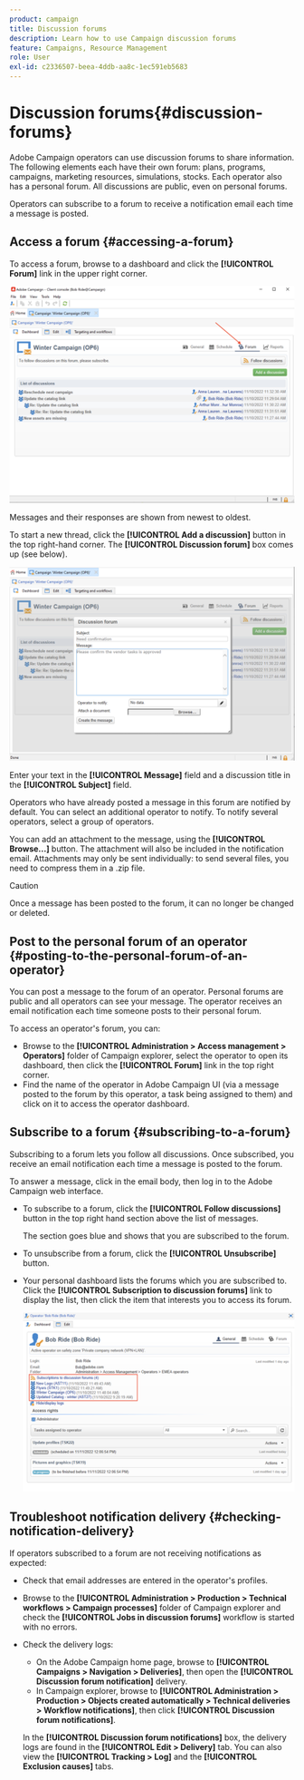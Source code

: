 ```yaml
---
product: campaign
title: Discussion forums
description: Learn how to use Campaign discussion forums
feature: Campaigns, Resource Management
role: User
exl-id: c2336507-beea-4ddb-aa8c-1ec591eb5683
---
```

# Discussion forums{#discussion-forums}

Adobe Campaign operators can use discussion forums to share information. The following elements each have their own forum: plans, programs, campaigns, marketing resources, simulations, stocks. Each operator also has a personal forum. All discussions are public, even on personal forums.

Operators can subscribe to a forum to receive a notification email each time a message is posted.

## Access a forum {#accessing-a-forum}

To access a forum, browse to a dashboard and click the **[!UICONTROL Forum]** link in the upper right corner. 

![](assets/mrm-forum-icon.png)

Messages and their responses are shown from newest to oldest.

To start a new thread, click the **[!UICONTROL Add a discussion]** button in the top right-hand corner. The **[!UICONTROL Discussion forum]** box comes up (see below).

![](assets/mrm-forum-new-thread.png)


Enter your text in the **[!UICONTROL Message]** field and a discussion title in the **[!UICONTROL Subject]** field.

Operators who have already posted a message in this forum are notified by default. You can select an additional operator to notify. To notify several operators, select a group of operators.

You can add an attachment to the message, using the  **[!UICONTROL Browse...]** button. The attachment will also be included in the notification email. Attachments may only be sent individually: to send several files, you need to compress them in a .zip file.

>[!CAUTION]
>
>Once a message has been posted to the forum, it can no longer be changed or deleted.

## Post to the personal forum of an operator {#posting-to-the-personal-forum-of-an-operator}

You can post a message to the forum of an operator. Personal forums are public and all operators can see your message. The operator receives an email notification each time someone posts to their personal forum.

To access an operator's forum, you can:

* Browse to the **[!UICONTROL Administration > Access management > Operators]** folder of Campaign explorer, select the operator to open its dashboard, then click the **[!UICONTROL Forum]** link in the top right corner.
* Find the name of the operator in Adobe Campaign UI (via a message posted to the forum by this operator, a task being assigned to them) and click on it to access the operator dashboard.

## Subscribe to a forum {#subscribing-to-a-forum}

Subscribing to a forum lets you follow all discussions. Once subscribed, you receive an email notification each time a message is posted to the forum. 

To answer a message, click in the email body, then log in to the Adobe Campaign web interface. 

* To subscribe to a forum, click the **[!UICONTROL Follow discussions]** button in the top right hand section above the list of messages.

  The section goes blue and shows that you are subscribed to the forum.

* To unsubscribe from a forum, click the **[!UICONTROL Unsubscribe]** button.

* Your personal dashboard lists the forums which you are subscribed to. Click the **[!UICONTROL Subscription to discussion forums]** link to display the list, then click the item that interests you to access its forum.

  ![](assets/forum-subscribed.png)


## Troubleshoot notification delivery {#checking-notification-delivery}

If operators subscribed to a forum are not receiving notifications as expected:

* Check that email addresses are entered in the operator's profiles.
* Browse to the **[!UICONTROL Administration > Production > Technical workflows > Campaign processes]** folder of Campaign explorer and check the **[!UICONTROL Jobs in discussion forums]** workflow is started with no errors.
* Check the delivery logs:

    * On the Adobe Campaign home page, browse to **[!UICONTROL Campaigns > Navigation > Deliveries]**, then open the **[!UICONTROL Discussion forum notification]** delivery.
    * In Campaign explorer, browse to **[!UICONTROL Administration > Production > Objects created automatically > Technical deliveries > Workflow notifications]**, then click **[!UICONTROL Discussion forum notifications]**.

  In the **[!UICONTROL Discussion forum notifications]** box, the delivery logs are found in the **[!UICONTROL Edit > Delivery]** tab. You can also view the **[!UICONTROL Tracking > Log]** and the **[!UICONTROL Exclusion causes]** tabs.

